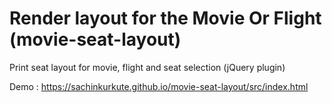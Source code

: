 # Render layout for the Movie Or Flight (movie-seat-layout)

Print seat layout for movie, flight and seat selection (jQuery plugin)

Demo : https://sachinkurkute.github.io/movie-seat-layout/src/index.html
